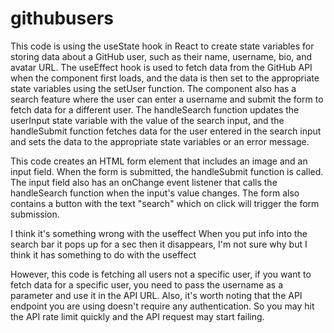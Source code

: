 # githubusers

This code is using the useState hook in React to create state variables for storing data about a GitHub user, such as their name, username, bio, and avatar URL. The useEffect hook is used to fetch data from the GitHub API when the component first loads, and the data is then set to the appropriate state variables using the setUser function. The component also has a search feature where the user can enter a username and submit the form to fetch data for a different user. The handleSearch function updates the userInput state variable with the value of the search input, and the handleSubmit function fetches data for the user entered in the search input and sets the data to the appropriate state variables or an error message.

This code creates an HTML form element that includes an image and an input field. When the form is submitted, the handleSubmit function is called. The input field also has an onChange event listener that calls the handleSearch function when the input's value changes. The form also contains a button with the text "search" which on click will trigger the form submission.


I think it's something wrong with the useffect
When you put info into the search bar it pops up for a sec then it disappears, I'm not sure why but I think it has something to do with the useffect

However, this code is fetching all users not a specific user, if you want to fetch data for a specific user, you need to pass the username as a parameter and use it in the API URL.
Also, it's worth noting that the API endpoint you are using doesn't require any authentication. So you may hit the API rate limit quickly and the API request may start failing.